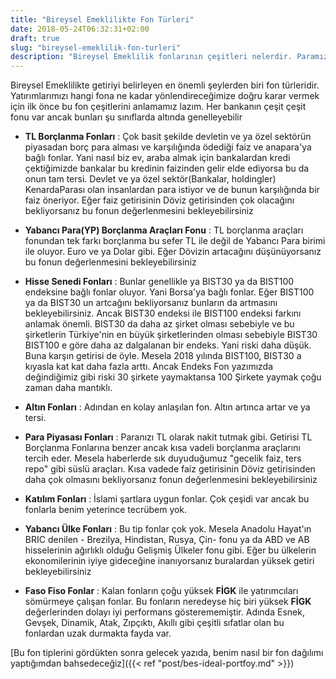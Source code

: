 ```yaml
---
title: "Bireysel Emeklilikte Fon Türleri"
date: 2018-05-24T06:32:31+02:00
draft: true
slug: "bireysel-emeklilik-fon-turleri"
description: "Bireysel Emeklilik fonlarının çeşitleri nelerdir. Paramızı hangisine yatırmalıyız ve ya yatırmamalıyız"
---
```



Bireysel Emeklilikte getiriyi belirleyen en önemli şeylerden biri fon türleridir. Yatırımlarımızı hangi fona ne kadar yönlendireceğimize doğru karar vermek için ilk önce bu fon çeşitlerini anlamamız lazım. Her bankanın çeşit çeşit fonu var ancak bunları şu sınıflarda altında genelleyebilir

* **TL Borçlanma Fonları** : Çok basit şekilde devletin ve ya özel sektörün piyasadan borç para alması ve karşılığında ödediği faiz ve anapara'ya bağlı fonlar. Yani nasıl biz ev, araba almak için bankalardan kredi çektiğimizde bankalar bu kredinin faizinden gelir elde ediyorsa bu da onun tam tersi. Devlet ve ya özel sektör(Bankalar, holdingler) KenardaParası olan insanlardan para istiyor ve de bunun karşılığında bir faiz öneriyor. Eğer faiz getirisinin Döviz getirisinden çok olacağını bekliyorsanız bu fonun değerlenmesini bekleyebilirsiniz

* **Yabancı Para(YP) Borçlanma Araçları Fonu** : TL borçlanma araçları fonundan tek farkı borçlanma bu sefer TL ile değil de Yabancı Para birimi ile oluyor. Euro ve ya Dolar gibi. Eğer Dövizin artacağını düşünüyorsanız bu fonun değerlenmesini bekleyebilirsiniz

* **Hisse Senedi Fonları** : Bunlar genellikle ya BIST30 ya da BIST100 endeksine bağlı fonlar oluyor. Yani Borsa'ya bağlı fonlar. Eğer BIST100 ya da BIST30 un artcağını bekliyorsanız bunların da artmasını bekleyebilirsiniz. Ancak BIST30 endeksi ile BIST100 endeksi farkını anlamak önemli. BIST30 da daha az şirket olması sebebiyle ve bu şirketlerin Türkiye'nin en büyük şirketlerinden olması sebebiyle BIST30 BIST100 e göre daha az dalgalanan bir endeks. Yani riski daha düşük. Buna karşın getirisi de öyle. Mesela 2018 yılında BIST100, BIST30 a kıyasla kat kat daha fazla arttı. Ancak Endeks Fon yazımızda değindiğimiz gibi riski 30 şirkete yaymaktansa 100 Şirkete yaymak çoğu zaman daha mantıklı.

* **Altın Fonları** : Adından en kolay anlaşılan fon. Altın artınca artar ve ya tersi.

* **Para Piyasası Fonları** : Paranızı TL olarak nakit tutmak gibi. Getirisi TL Borçlanma Fonlarına benzer ancak kısa vadeli borçlanma araçlarını tercih eder. Mesela haberlerde sık duyuduğumuz "gecelik faiz, ters repo" gibi süslü araçları. Kısa vadede faiz getirisinin Döviz getirisinden daha çok olmasını bekliyorsanız fonun değerlenmesini bekleyebilirsiniz

* **Katılım Fonları** : İslami şartlara uygun fonlar. Çok çeşidi var ancak bu fonlarla benim yeterince tecrübem yok.

* **Yabancı Ülke Fonları** : Bu tip fonlar çok yok. Mesela Anadolu Hayat'ın BRIC denilen - Brezilya, Hindistan, Rusya, Çin- fonu ya da ABD ve AB hisselerinin ağırlıklı olduğu Gelişmiş Ülkeler fonu gibi. Eğer bu ülkelerin ekonomilerinin iyiye gideceğine inanıyorsanız buralardan yüksek getiri bekleyebilirsiniz

* **Faso Fiso Fonlar** : Kalan fonların çoğu yüksek **FİGK** ile yatırımcıları sömürmeye çalışan fonlar. Bu fonların neredeyse hiç biri yüksek **FİGK** değerlerinden dolayı iyi performans gösterememiştir. Adında Esnek, Gevşek, Dinamik, Atak, Zıpçıktı, Akıllı gibi çeşitli sıfatlar olan bu fonlardan uzak durmakta fayda var.


[Bu fon tiplerini gördükten sonra gelecek yazıda, benim nasıl bir fon dağılımı yaptığımdan bahsedeceğiz]({{< ref "post/bes-ideal-portfoy.md" >}})
